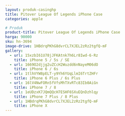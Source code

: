```yaml
---
layout: produk-casinghp
title: Pitover League Of Legends iPhone Case
categories: apple

# Produk
product-title: Pitover League Of Legends iPhone Case
harga: 90000
sku: hn-3694
image-drive: 1HBdrqPKhG8dvrCL7XJEL2zRz2tgfQ-mF
gallery:
  - url: 15xzbI61U78jJFKAtnk7h6Lr8Iwd-6-Rz
    title: iPhone 5 / 5s / SE
  - url: 1669O2djjg2uZCcH2Wuzdd6nNayeM06dO
    title: iPhone 6 / 6s
  - url: 1tlhVYW8pELT-y9Yh6YUqLlmI6TrtZHFr
    title: iPhone 6 Plus / 6s Plus
  - url: 16lV4NwFORn5fVfsMhTXvRTc83Ib0AiGn
    title: iPhone 7 / 8
  - url: 1eUDzxK7JQmQQcH7ESHF6SXuEQnDzhlqy
    title: iPhone 7 Plus / 8 Plus
  - url: 1HBdrqPKhG8dvrCL7XJEL2zRz2tgfQ-mF
    title: iPhone X
---
```

